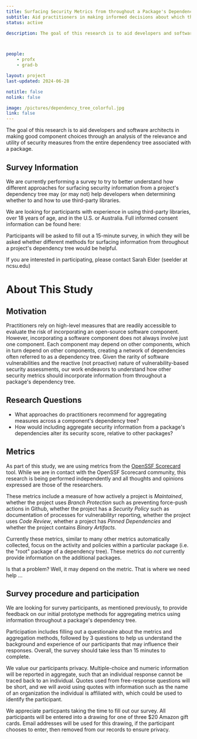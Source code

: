 ```yaml
---
title: Surfacing Security Metrics from throughout a Package's Dependency Tree
subtitle: Aid practitioners in making informed decisions about which third-party packages to use or replace
status: active

description: The goal of this research is to aid developers and software architects in making good component choices through an analysis of the relevance and utility of security measures from the entire dependency tree associated with a package.



people:
    - profx
    - grad-b

layout: project
last-updated: 2024-06-28

notitle: false
nolink: false 

image: /pictures/dependency_tree_colorful.jpg
link: false
---
```

The goal of this research is to aid developers and software architects in making good component choices through an analysis of the relevance and utility of security measures from the entire dependency tree associated with a package.

## Survey Information

We are currently performing a survey to try to better understand how different approaches for surfacing security information from a project's dependency tree may (or may not) help developers when determining whether to and how to use third-party libraries.

We are looking for participants with experience in using third-party libraries, over 18 years of age, and in the U.S. or Australia. Full informed consent information can be found here: 

Participants will be asked to fill out a 15-minute survey, in which they will be asked whether different methods for surfacing information from throughout a project's dependency tree would be helpful.

If you are interested in participating, please contact Sarah Elder (seelder at ncsu.edu)

# About This Study

## Motivation
Practitioners rely on high-level measures that are readily accessible to evaluate the risk of incorporating an open-source software component. However, incorporating a software component does not always involve just one component. Each component may depend on other components, which in turn depend on other components, creating a network of dependencies often referred to as a dependency tree. Given the rarity of software vulnerabilities and the reactive (not proactive) nature of vulnerability-based security assessments, our work endeavors to understand how other security metrics should incorporate information from throughout a package's dependency tree.



## Research Questions
 - What approaches do practitioners recommend for aggregating measures across a component's dependency tree?
 - How would including aggregate security information from a package's dependencies alter its security score, relative to other packages?

 ## Metrics
 As part of this study, we are using metrics from the [OpenSSF Scorecard](https://securityscorecards.dev) tool. While we are in contact with the OpenSSF Scorecard community, this research is being performed independently and all thoughts and opinions expressed are those of the researchers.

These metrics include a measure of how actively a project is *Maintained*, whether the project uses *Branch Protection* such as preventing force-push actions in Github, whether the project has a *Security Policy* such as documentation of processes for vulnerabilityr reporting, whether the project uses *Code Review*, whether a project has *Pinned Dependencies* and whether the project contains *Binary Artifacts*.

Currently these metrics, similar to many other metrics automatically collected, focus on the activity and policies within a particular package (i.e. the "root" package of a dependency tree). These metrics do *not* currently provide information on the additional packages.

Is that a problem? Well, it may depend on the metric. That is where we need help ...

## Survey procedure and participation
We are looking for survey participants, as mentioned previously, to provide feedback on our initial prototype methods for aggregating metrics using information throughout a package's dependency tree. 

Participation includes filling out a questionaire about the metrics and aggregation methods, followed by 3 questions to help us understand the background and experience of our participants that may influence their responses. Overall, the survey should take less than 15 minutes to complete.

 We value our participants privacy. Multiple-choice and numeric information will be reported in aggregate, such that an individual response cannot be traced back to an individual. Quotes used from free-response questions will be short, and we will avoid using quotes with information such as the name of an organization the individual is affiliated with, which could be used to identify the participant. 

 We appreciate particpants taking the time to fill out our survey. All participants will be entered into a drawing for one of three $20 Amazon gift cards. Email addresses will be used for this drawing, if the participant chooses to enter, then removed from our records to ensure privacy.



<!-- Information about compensation/random draw to go here -->








